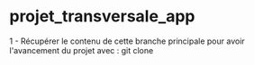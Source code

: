 # projet_transversale_app

1 - Récupérer le contenu de cette branche principale pour avoir l'avancement du projet avec :
    git clone 
